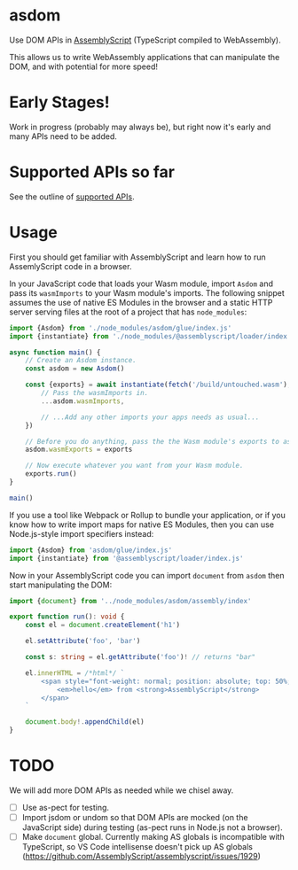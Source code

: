 # asdom

Use DOM APIs in [AssemblyScript](https://assemblyscript.org) (TypeScript compiled to WebAssembly).

This allows us to write WebAssembly applications that can
manipulate the DOM, and with potential for more speed!

# Early Stages!

Work in progress (probably may always be), but right now it's early and many APIs need to be added.

# Supported APIs so far

See the outline of [supported APIs](./supported-APIs.md).

# Usage

First you should get familiar with AssemblyScript and learn how to run
AssemlyScript code in a browser.

In your JavaScript code that loads your Wasm module, import `Asdom` and pass
its `wasmImports` to your Wasm module's imports. The following snippet assumes
the use of native ES Modules in the browser and a static HTTP server serving
files at the root of a project that has `node_modules`:

```js
import {Asdom} from './node_modules/asdom/glue/index.js'
import {instantiate} from './node_modules/@assemblyscript/loader/index.js'

async function main() {
	// Create an Asdom instance.
	const asdom = new Asdom()

	const {exports} = await instantiate(fetch('/build/untouched.wasm'), {
		// Pass the wasmImports in.
		...asdom.wasmImports,

		// ...Add any other imports your apps needs as usual...
	})

	// Before you do anything, pass the the Wasm module's exports to asdom.
	asdom.wasmExports = exports

	// Now execute whatever you want from your Wasm module.
	exports.run()
}

main()
```

If you use a tool like Webpack or Rollup to bundle your application, or if you
know how to write import maps for native ES Modules, then you can use
Node.js-style import specifiers instead:

```js
import {Asdom} from 'asdom/glue/index.js'
import {instantiate} from '@assemblyscript/loader/index.js'
```

Now in your AssemblyScript code you can import `document` from `asdom` then
start manipulating the DOM:

```ts
import {document} from '../node_modules/asdom/assembly/index'

export function run(): void {
	const el = document.createElement('h1')

	el.setAttribute('foo', 'bar')

	const s: string = el.getAttribute('foo')! // returns "bar"

	el.innerHTML = /*html*/ `
		<span style="font-weight: normal; position: absolute; top: 50%; left: 50%; transform: translate(-50%, -50%)">
			<em>hello</em> from <strong>AssemblyScript</strong>
		</span>
	`

	document.body!.appendChild(el)
}
```

# TODO

We will add more DOM APIs as needed while we chisel away.

- [ ] Use as-pect for testing.
- [ ] Import jsdom or undom so that DOM APIs are mocked (on the JavaScript side) during testing (as-pect runs in Node.js not a browser).
- [ ] Make `document` global. Currently making AS globals is incompatible with TypeScript, so VS Code intellisense doesn't pick up AS globals (https://github.com/AssemblyScript/assemblyscript/issues/1929)
